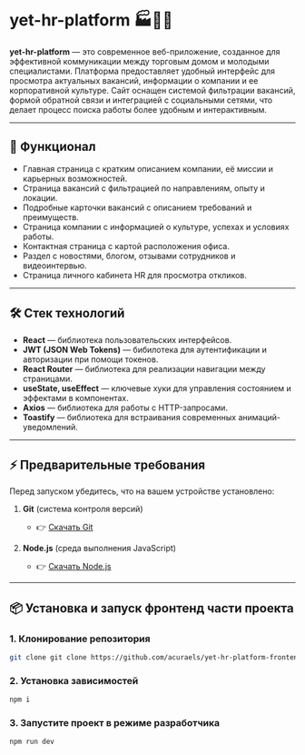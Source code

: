 # yet-hr-platform 🏭👔💼

**yet-hr-platform** — это современное веб-приложение, созданное для эффективной коммуникации между торговым домом и молодыми специалистами. Платформа предоставляет удобный интерфейс для просмотра актуальных вакансий, информации о компании и ее корпоративной культуре. Сайт оснащен системой фильтрации вакансий, формой обратной связи и интеграцией с социальными сетями, что делает процесс поиска работы более удобным и интерактивным.

---

## 🚀 Функционал
- Главная страница с кратким описанием компании, её миссии и карьерных возможностей.
- Страница вакансий с фильтрацией по направлениям, опыту и локации.
- Подробные карточки вакансий с описанием требований и преимуществ.
- Страница компании с информацией о культуре, успехах и условиях работы.
- Контактная страница с картой расположения офиса.
- Раздел с новостями, блогом, отзывами сотрудников и видеоинтервью.
- Страница личного кабинета HR для просмотра откликов.

---

## 🛠️ Стек технологий
- **React** — библиотека пользовательских интерфейсов.
- **JWT (JSON Web Tokens)** — бибилотека для аутентификации и авторизации при помощи токенов.
- **React Router** — библиотека для реализации навигации между страницами.
- **useState, useEffect** — ключевые хуки для управления состоянием и эффектами в компонентах.
- **Axios** — библиотека для работы с HTTP-запросами.
- **Toastify** — библиотека для встраивания современных анимаций-уведомлений.

---

## ⚡ Предварительные требования
Перед запуском убедитесь, что на вашем устройстве установлено:
1. **Git** (система контроля версий)  
   - 👉 [Скачать Git](https://git-scm.com/)

2. **Node.js** (cреда выполнения JavaScript)  
   - 👉 [Скачать Node.js](https://nodejs.org/)  

---

## 📦 Установка и запуск фронтенд части проекта

### 1. Клонирование репозитория
```bash
git clone git clone https://github.com/acuraels/yet-hr-platform-frontend.git
```

### 2. Установка зависимостей
```bash
npm i
```

### 3. Запустите проект в режиме разработчика
```bash
npm run dev
```